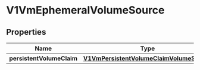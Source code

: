 # V1VmEphemeralVolumeSource

## Properties
Name | Type | Description | Notes
------------ | ------------- | ------------- | -------------
**persistentVolumeClaim** | [**V1VmPersistentVolumeClaimVolumeSource**](V1VmPersistentVolumeClaimVolumeSource.md) |  |  [optional]
